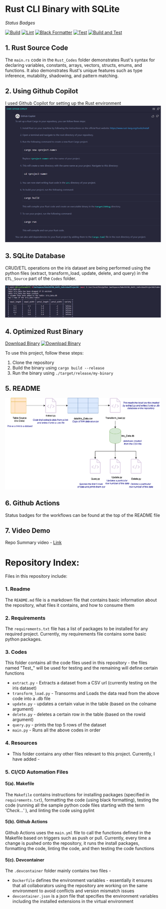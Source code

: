 # Rust CLI Binary with SQLite 

*Status Badges*

[![Build](https://github.com/nogibjj/DukeIDS706_ds655_IndividualProject02/actions/workflows/01_Install.yml/badge.svg)](https://github.com/nogibjj/DukeIDS706_ds655_IndividualProject02/actions/workflows/01_Install.yml) [![Lint](https://github.com/nogibjj/DukeIDS706_ds655_IndividualProject02/actions/workflows/03_Lint.yml/badge.svg)](https://github.com/nogibjj/DukeIDS706_ds655_IndividualProject02/actions/workflows/03_Lint.yml) [![Black Formatter](https://github.com/nogibjj/DukeIDS706_ds655_IndividualProject02/actions/workflows/02_Format.yml/badge.svg)](https://github.com/nogibjj/DukeIDS706_ds655_IndividualProject02/actions/workflows/02_Format.yml) [![Test](https://github.com/nogibjj/DukeIDS706_ds655_IndividualProject02/actions/workflows/04_Test.yml/badge.svg)](https://github.com/nogibjj/DukeIDS706_ds655_IndividualProject02/actions/workflows/04_Test.yml) [![Build and Test](https://github.com/nogibjj/DukeIDS706_ds655_IndividualProject02/actions/workflows/05_Rust.yml/badge.svg)](https://github.com/nogibjj/DukeIDS706_ds655_IndividualProject02/actions/workflows/05_Rust.yml)


## 1. Rust Source Code
The `main.rs` code in the `Rust_Codes` folder demonstrates Rust's syntax for declaring variables, constants, arrays, vectors, structs, enums, and functions. It also demonstrates Rust's unique features such as type inference, mutability, shadowing, and pattern matching.

## 2. Using Github Copilot
I used Github Copilot for setting up the Rust environment
![Copilot Conversation](https://github.com/nogibjj/DukeIDS706_ds655_IndividualProject02/blob/e262f63c6d0e16ca0e3ff5b2701504c76f644bb0/Resources/1030%20-%20Copilot.png)

## 3. SQLite Database 
CRUD/ETL operations on the iris dataset are being performed using the python files (extract, transform_load, update, delete, and query) in the `ETL_Source` part of the `Codes` folder. 

![SQLite Output](https://github.com/nogibjj/DukeIDS706_ds655_IndividualProject02/blob/e262f63c6d0e16ca0e3ff5b2701504c76f644bb0/Resources/1030%20Screenshot%20SQLite.png)

## 4. Optimized Rust Binary 
[Download Binary](https://github.com/nogibjj/DukeIDS706_ds655_IndividualProject02/raw/main/Rust_Codes/target/release/my-binary)
[![Download Binary](https://img.shields.io/badge/download-binary-blue)](https://github.com/nogibjj/DukeIDS706_ds655_IndividualProject02/actions/artifacts)

To use this project, follow these steps:

1. Clone the repository
2. Build the binary using `cargo build --release`
3. Run the binary using `./target/release/my-binary`


## 5. README
![Repo Architecture](https://github.com/nogibjj/DukeIDS706_ds655_IndividualProject02/blob/d61be0e6363a2cec26a2fe924e71f7be25da0f11/Resources/Repo_Architecture.drawio.png)

## 6. Github Actions
Status badges for the workflows can be found at the top of the README file

## 7. Video Demo
Repo Summary video - [Link]()






# Repository Index:
Files in this repository include:


### 1. Readme
  The `README.md` file is a markdown file that contains basic information about the repository, what files it contains, and how to consume them


### 2. Requirements
  The `requirements.txt` file has a list of packages to be installed for any required project. Currently, my requirements file contains some basic python packages.


### 3. Codes
  This folder contains all the code files used in this repository - the files named "Test_" will be used for testing and the remaining will define certain functions
  * `extract.py` - Extracts a dataset from a CSV url (currently testing on the iris dataset)
  * `transform_load.py` - Transorms and Loads the data read from the above code into a .db file
  * `update.py` - updates a certain value in the table (based on the colname argument)
  * `delete.py` - deletes a certain row in the table (based on the rowid argument)
  * `query.py` - prints the top 5 rows of the dataset
  * `main.py` - Runs all the above codes in order


### 4. Resources
  -  This folder contains any other files relevant to this project. Currently, I have added -


### 5. CI/CD Automation Files


  #### 5(a). Makefile
  The `Makefile` contains instructions for installing packages (specified in `requirements.txt`), formatting the code (using black formatting), testing the code (running all the sample python code files starting with the term *'Check...'* ), and linting the code using pylint


  #### 5(b). Github Actions
  Github Actions uses the `main.yml` file to call the functions defined in the Makefile based on triggers such as push or pull. Currently, every time a change is pushed onto the repository, it runs the install packages, formatting the code, linting the code, and then testing the code functions


  #### 5(c). Devcontainer
  
  The `.devcontainer` folder mainly contains two files - 
  * `Dockerfile` defines the environment variables - essentially it ensures that all collaborators using the repository are working on the same environment to avoid conflicts and version mismatch issues
  * `devcontainer.json` is a json file that specifies the environment variables including the installed extensions in the virtual environment
